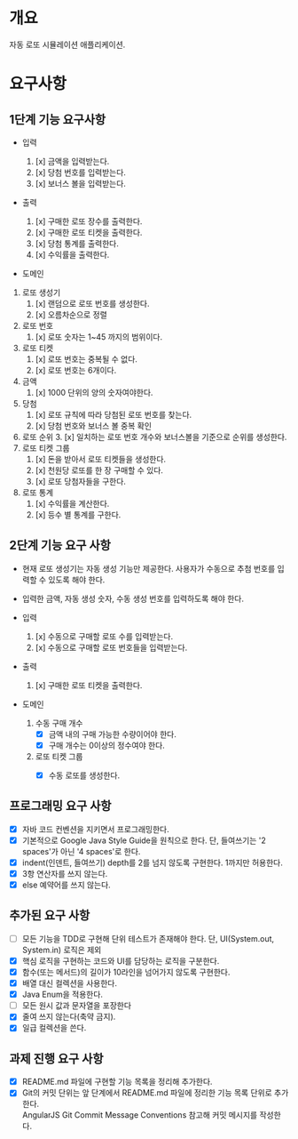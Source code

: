 # 개요

자동 로또 시뮬레이션 애플리케이션.

# 요구사항 

## 1단계 기능 요구사항

- 입력  
  1. [x] 금액을 입력받는다.
  2. [x] 당첨 번호를 입력받는다.
  3. [x] 보너스 볼을 입력받는다.
- 출력
  1. [x] 구매한 로또 장수를 출력한다.
  2. [x] 구매한 로또 티켓을 출력한다.
  3. [x] 당첨 통계를 출력한다.
  4. [x] 수익률을 출력한다.

- 도메인
 1. 로또 생성기
    1. [x] 랜덤으로 로또 번호를 생성한다.
    2. [x] 오름차순으로 정렬
 2. 로또 번호   
    1. [x] 로또 숫자는 1~45 까지의 범위이다.
 3. 로또 티켓
    1. [x] 로또 번호는 중복될 수 없다.
    2. [x] 로또 번호는 6개이다.
 4. 금액
    1. [x] 1000 단위의 양의 숫자여야한다.
 5. 당첨
    1. [x] 로또 규칙에 따라 당첨된 로또 번호를 찾는다.
    2. [x] 당첨 번호와 보너스 볼 중복 확인
 6. 로또 순위
     3. [x] 일치하는 로또 번호 개수와 보너스볼을 기준으로 순위를 생성한다.
 7. 로또 티켓 그룹
    1. [x] 돈을 받아서 로또 티켓들을 생성한다.
    2. [x] 천원당 로또를 한 장 구매할 수 있다.
    3. [x] 로또 당첨자들을 구한다.
 8. 로또 통계
    1. [x] 수익률을 계산한다.
    2. [x] 등수 별 통계를 구한다.

## 2단계 기능 요구 사항
- 현재 로또 생성기는 자동 생성 기능만 제공한다. 사용자가 수동으로 추첨 번호를 입력할 수 있도록 해야 한다.
- 입력한 금액, 자동 생성 숫자, 수동 생성 번호를 입력하도록 해야 한다.

- 입력
  1. [x] 수동으로 구매할 로또 수를 입력받는다.
  2. [x] 수동으로 구매할 로또 번호들을 입력받는다.
- 출력
  1. [x] 구매한 로또 티켓을 출력한다.
- 도메인
  1. 수동 구매 개수
     + [x] 금액 내의 구매 가능한 수량이어야 한다.
     + [x] 구매 개수는 0이상의 정수여야 한다.
  2. 로또 티켓 그룹
     + [x] 수동 로또를 생성한다.

    
## 프로그래밍 요구 사항
- [x] 자바 코드 컨벤션을 지키면서 프로그래밍한다.
- [x] 기본적으로 Google Java Style Guide을 원칙으로 한다. 단, 들여쓰기는 '2 spaces'가 아닌 '4 spaces'로 한다.
- [x] indent(인덴트, 들여쓰기) depth를 2를 넘지 않도록 구현한다. 1까지만 허용한다.
- [x] 3항 연산자를 쓰지 않는다.
- [x] else 예약어를 쓰지 않는다.

## 추가된 요구 사항
- [ ] 모든 기능을 TDD로 구현해 단위 테스트가 존재해야 한다. 단, UI(System.out, System.in) 로직은 제외
- [x] 핵심 로직을 구현하는 코드와 UI를 담당하는 로직을 구분한다.
- [x] 함수(또는 메서드)의 길이가 10라인을 넘어가지 않도록 구현한다.
- [x] 배열 대신 컬렉션을 사용한다.
- [x] Java Enum을 적용한다.
- [ ] 모든 원시 값과 문자열을 포장한다
- [x] 줄여 쓰지 않는다(축약 금지).
- [x] 일급 컬렉션을 쓴다.

## 과제 진행 요구 사항
- [x] README.md 파일에 구현할 기능 목록을 정리해 추가한다.
- [x] Git의 커밋 단위는 앞 단계에서 README.md 파일에 정리한 기능 목록 단위로 추가한다.   
  AngularJS Git Commit Message Conventions 참고해 커밋 메시지를 작성한다.
